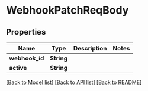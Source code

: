 # WebhookPatchReqBody

## Properties

Name | Type | Description | Notes
------------ | ------------- | ------------- | -------------
**webhook_id** | **String** |  | 
**active** | **String** |  | 

[[Back to Model list]](../README.md#documentation-for-models) [[Back to API list]](../README.md#documentation-for-api-endpoints) [[Back to README]](../README.md)


